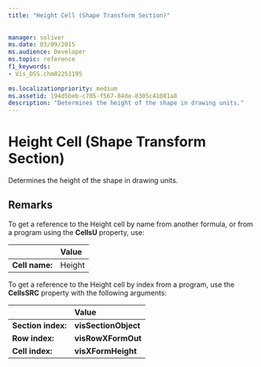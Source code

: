 ```yaml
---
title: "Height Cell (Shape Transform Section)"
 
 
manager: soliver
ms.date: 03/09/2015
ms.audience: Developer
ms.topic: reference
f1_keywords:
- Vis_DSS.chm82251195
 
ms.localizationpriority: medium
ms.assetid: 194d5beb-c705-f567-84de-8305c41081a8
description: "Determines the height of the shape in drawing units."
---
```


# Height Cell (Shape Transform Section)

Determines the height of the shape in drawing units.
  
## Remarks

To get a reference to the Height cell by name from another formula, or from a program using the **CellsU** property, use: 
  
||Value |
|:-----|:-----|
| **Cell name:**  <br/> | Height  <br/> |
   
To get a reference to the Height cell by index from a program, use the **CellsSRC** property with the following arguments: 
  
||Value |
|:-----|:-----|
| **Section index:**  <br/> |**visSectionObject** <br/> |
| **Row index:**  <br/> |**visRowXFormOut** <br/> |
| **Cell index:**  <br/> |**visXFormHeight** <br/> |
   

